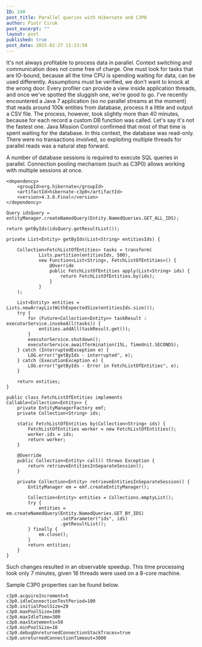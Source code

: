 ```yaml
---
ID: 240
post_title: Parallel queries with Hibernate and C3P0
author: Piotr Ciruk
post_excerpt: ""
layout: post
published: true
post_date: 2015-02-27 11:23:50
---
```

It's not always profitable to process data in parallel. Context switching and communication does not come free of charge. One must look for tasks that are IO-bound, because all the time CPU is spending waiting for data, can be used differently.
Assumptions must be verified, we don't want to knock at the wrong door. Every profiler can provide a view inside application threads, and once we've spotted the sluggish one, we're good to go.
I've recently encountered a Java 7 application (so no parallel streams at the moment) that reads around 100k entities from database, process it a little and output a CSV file. The process, however, took slightly more than 40 minutes, because for each record a custom DB function was called. Let's say it's not the fastest one.
Java Mission Control confirmed that most of that time is spent waiting for the database. In this context, the database was read-only. There were no transactions involved, so exploiting multiple threads for parallel reads was a natural step forward.

A number of database sessions is required to execute SQL queries in parallel. Connection pooling mechanism (such as C3P0) allows working with multiple sessions at once.
```
<dependency>
	<groupId>org.hibernate</groupId>
	<artifactId>hibernate-c3p0</artifactId>
	<version>4.3.8.Final</version>
</dependency>
```

```
Query idsQuery = entityManager.createNamedQuery(Entity.NamedQueries.GET_ALL_IDS);

return getByIds(idsQuery.getResultList());
```

```
private List<Entity> getByIds(List<String> entitiesIds) {

	Collection<FetchListOfEntities> tasks = transform(
			Lists.partition(entitiesIds, 500),
			new Function<List<String>, FetchListOfEntities>() {
				@Override
				public FetchListOfEntities apply(List<String> ids) {
					return FetchListOfEntities.by(ids);
				}
			}
	);

	List<Entity> entities = Lists.newArrayListWithExpectedSize(entitiesIds.size());
	try {
		for (Future<Collection<Entity>> taskResult : executorService.invokeAll(tasks)) {
			entities.addAll(taskResult.get());
		}
		executorService.shutdown();
		executorService.awaitTermination(15L, TimeUnit.SECONDS);
	} catch (InterruptedException e) {
		LOG.error("getByIds - interrupted", e);
	} catch (ExecutionException e) {
		LOG.error("getByIds - Error in FetchListOfEntities", e);
	}

	return entities;
}
```

```
public class FetchListOfEntities implements Callable<Collection<Entity>> {
	private EntityManagerFactory emf;
	private Collection<String> ids;

	static FetchListOfEntities by(Collection<String> ids) {
		FetchListOfEntities worker = new FetchListOfEntities();
		worker.ids = ids;
		return worker;
	}

	@Override
    public Collection<Entity> call() throws Exception {
		return retrieveEntitiesInSeparateSession();
	}

	private Collection<Entity> retrieveEntitiesInSeparateSession() {
		EntityManager em = emf.createEntityManager();

		Collection<Entity> entities = Collections.emptyList();
		try {
			entities = em.createNamedQuery(Entity.NamedQueries.GET_BY_IDS)
					.setParameter("ids", ids)
					.getResultList();
		} finally {
			em.close();
		}
		return entities;
	}
}
```

Such changes resulted in an observable speedup. This time processing took only 7 minutes, given 16 threads were used on a 8-core machine.

Sample C3P0 properties can be found below.
```
c3p0.acquireIncrement=5
c3p0.idleConnectionTestPeriod=100
c3p0.initialPoolSize=20
c3p0.maxPoolSize=100
c3p0.maxIdleTime=300
c3p0.maxStatements=50
c3p0.minPoolSize=10
c3p0.debugUnreturnedConnectionStackTraces=true
c3p0.unreturnedConnectionTimeout=3600
```